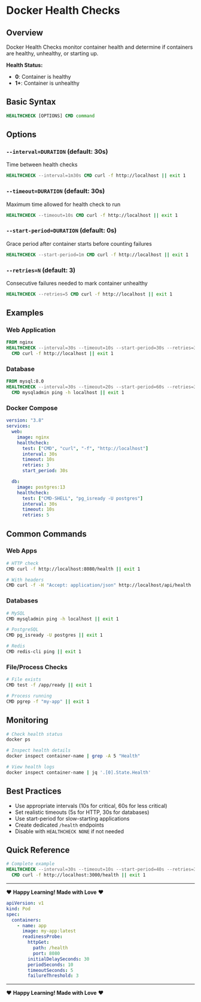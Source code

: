 # Docker Health Checks

## Overview

Docker Health Checks monitor container health and determine if containers are healthy, unhealthy, or starting up.

**Health Status:**

- **0**: Container is healthy
- **1+**: Container is unhealthy

## Basic Syntax

```dockerfile
HEALTHCHECK [OPTIONS] CMD command
```

## Options

### `--interval=DURATION` (default: 30s)

Time between health checks

```dockerfile
HEALTHCHECK --interval=1m30s CMD curl -f http://localhost || exit 1
```

### `--timeout=DURATION` (default: 30s)

Maximum time allowed for health check to run

```dockerfile
HEALTHCHECK --timeout=10s CMD curl -f http://localhost || exit 1
```

### `--start-period=DURATION` (default: 0s)

Grace period after container starts before counting failures

```dockerfile
HEALTHCHECK --start-period=1m CMD curl -f http://localhost || exit 1
```

### `--retries=N` (default: 3)

Consecutive failures needed to mark container unhealthy

```dockerfile
HEALTHCHECK --retries=5 CMD curl -f http://localhost || exit 1
```

## Examples

### Web Application

```dockerfile
FROM nginx
HEALTHCHECK --interval=30s --timeout=10s --start-period=30s --retries=3 \
  CMD curl -f http://localhost || exit 1
```

### Database

```dockerfile
FROM mysql:8.0
HEALTHCHECK --interval=30s --timeout=20s --start-period=60s --retries=3 \
  CMD mysqladmin ping -h localhost || exit 1
```

### Docker Compose

```yaml
version: "3.8"
services:
  web:
    image: nginx
    healthcheck:
      test: ["CMD", "curl", "-f", "http://localhost"]
      interval: 30s
      timeout: 10s
      retries: 3
      start_period: 30s

  db:
    image: postgres:13
    healthcheck:
      test: ["CMD-SHELL", "pg_isready -U postgres"]
      interval: 30s
      timeout: 10s
      retries: 5
```

## Common Commands

### Web Apps

```bash
# HTTP check
CMD curl -f http://localhost:8080/health || exit 1

# With headers
CMD curl -f -H "Accept: application/json" http://localhost/api/health || exit 1
```

### Databases

```bash
# MySQL
CMD mysqladmin ping -h localhost || exit 1

# PostgreSQL
CMD pg_isready -U postgres || exit 1

# Redis
CMD redis-cli ping || exit 1
```

### File/Process Checks

```bash
# File exists
CMD test -f /app/ready || exit 1

# Process running
CMD pgrep -f "my-app" || exit 1
```

## Monitoring

```bash
# Check health status
docker ps

# Inspect health details
docker inspect container-name | grep -A 5 "Health"

# View health logs
docker inspect container-name | jq '.[0].State.Health'
```

## Best Practices

- Use appropriate intervals (10s for critical, 60s for less critical)
- Set realistic timeouts (5s for HTTP, 30s for databases)
- Use start-period for slow-starting applications
- Create dedicated `/health` endpoints
- Disable with `HEALTHCHECK NONE` if not needed

## Quick Reference

```dockerfile
# Complete example
HEALTHCHECK --interval=30s --timeout=10s --start-period=40s --retries=3 \
  CMD curl -f http://localhost:3000/health || exit 1
```

---

❤️ **Happy Learning! Made with Love** ❤️

```yaml
apiVersion: v1
kind: Pod
spec:
  containers:
    - name: app
      image: my-app:latest
      readinessProbe:
        httpGet:
          path: /health
          port: 8080
        initialDelaySeconds: 30
        periodSeconds: 10
        timeoutSeconds: 5
        failureThreshold: 3
```

---

❤️ **Happy Learning! Made with Love** ❤️
